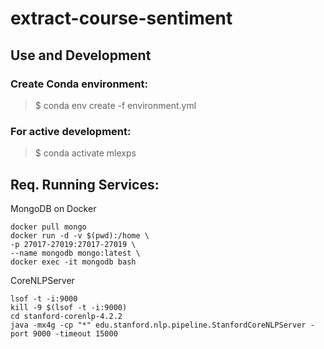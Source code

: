 # extract-course-sentiment

## Use and Development
### Create Conda environment:
> $ conda env create -f environment.yml 

### For active development:
> $ conda activate mlexps

## Req. Running Services:
MongoDB on Docker
```
docker pull mongo  
docker run -d -v $(pwd):/home \ 
-p 27017-27019:27017-27019 \
--name mongodb mongo:latest \ 
docker exec -it mongodb bash
```

CoreNLPServer
```
lsof -t -i:9000
kill -9 $(lsof -t -i:9000)
cd stanford-corenlp-4.2.2
java -mx4g -cp "*" edu.stanford.nlp.pipeline.StanfordCoreNLPServer -port 9000 -timeout 15000
```
